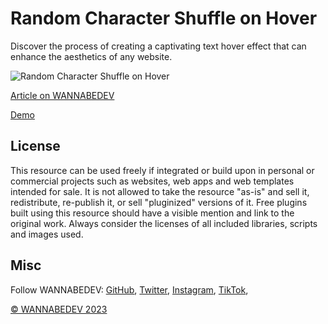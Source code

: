 # Random Character Shuffle on Hover

Discover the process of creating a captivating text hover effect that can enhance the aesthetics of any website.

![Random Character Shuffle on Hover](https://raw.githubusercontent.com/wannabedevio/demo-images/main/random-character-shuffle-on-hover.png)

[Article on WANNABEDEV](https://wannabedev.io/tutorials/random-character-shuffle-on-hover)

[Demo](https://wannabedev.io/_posts/demo/random-character-shuffle-on-hover)

## License
This resource can be used freely if integrated or build upon in personal or commercial projects such as websites, web apps and web templates intended for sale. It is not allowed to take the resource "as-is" and sell it, redistribute, re-publish it, or sell "pluginized" versions of it. Free plugins built using this resource should have a visible mention and link to the original work. Always consider the licenses of all included libraries, scripts and images used.

## Misc

Follow WANNABEDEV: [GitHub](https://github.com/wannabedev-io), [Twitter](https://twitter.com/wannabedev_io), [Instagram](https://www.instagram.com/wannabedev.io/), [TikTok](https://www.tiktok.com/@wannabedev.io), 

[© WANNABEDEV 2023](https://wannabedev.io)